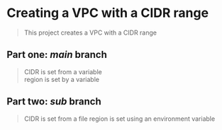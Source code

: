 # Creating a VPC with a CIDR range

> This project creates a VPC with a CIDR range 

## Part one: _main_ branch
> CIDR is set from a variable  
> region is set by a variable


## Part two: _sub_ branch
> CIDR is set from a file
> region is set using an environment variable